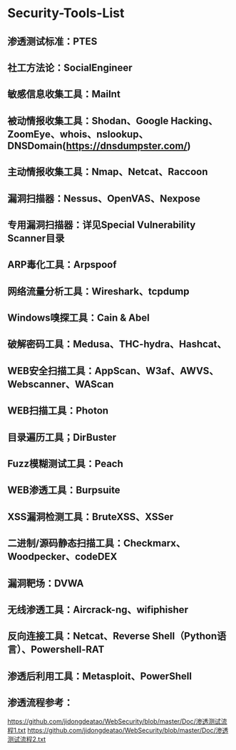 # Security-Tools-List
## 渗透测试标准：PTES
## 社工方法论：SocialEngineer
## 敏感信息收集工具：MaiInt
## 被动情报收集工具：Shodan、Google Hacking、ZoomEye、whois、nslookup、DNSDomain(https://dnsdumpster.com/)
## 主动情报收集工具：Nmap、Netcat、Raccoon
## 漏洞扫描器：Nessus、OpenVAS、Nexpose
## 专用漏洞扫描器：详见Special Vulnerability Scanner目录
## ARP毒化工具：Arpspoof
## 网络流量分析工具：Wireshark、tcpdump
## Windows嗅探工具：Cain & Abel
## 破解密码工具：Medusa、THC-hydra、Hashcat、
## WEB安全扫描工具：AppScan、W3af、AWVS、Webscanner、WAScan
## WEB扫描工具：Photon
## 目录遍历工具；DirBuster
## Fuzz模糊测试工具：Peach
## WEB渗透工具：Burpsuite
## XSS漏洞检测工具：BruteXSS、XSSer
## 二进制/源码静态扫描工具：Checkmarx、Woodpecker、codeDEX
## 漏洞靶场：DVWA
## 无线渗透工具：Aircrack-ng、wifiphisher
## 反向连接工具：Netcat、Reverse Shell（Python语言）、Powershell-RAT
## 渗透后利用工具：Metasploit、PowerShell





## 渗透流程参考：
https://github.com/jidongdeatao/WebSecurity/blob/master/Doc/渗透测试流程1.txt
https://github.com/jidongdeatao/WebSecurity/blob/master/Doc/渗透测试流程2.txt



